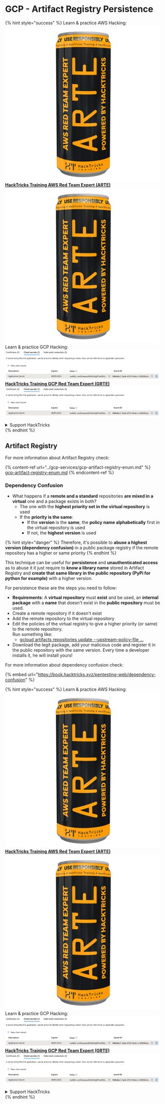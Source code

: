 # GCP - Artifact Registry Persistence

{% hint style="success" %}
Learn & practice AWS Hacking:<img src="../../../.gitbook/assets/image (1) (1) (1).png" alt="" data-size="line">[**HackTricks Training AWS Red Team Expert (ARTE)**](https://training.hacktricks.xyz/courses/arte)<img src="../../../.gitbook/assets/image (1) (1) (1).png" alt="" data-size="line">\
Learn & practice GCP Hacking: <img src="../../../.gitbook/assets/image (2).png" alt="" data-size="line">[**HackTricks Training GCP Red Team Expert (GRTE)**<img src="../../../.gitbook/assets/image (2).png" alt="" data-size="line">](https://training.hacktricks.xyz/courses/grte)

<details>

<summary>Support HackTricks</summary>

* Check the [**subscription plans**](https://github.com/sponsors/carlospolop)!
* **Join the** 💬 [**Discord group**](https://discord.gg/hRep4RUj7f) or the [**telegram group**](https://t.me/peass) or **follow** us on **Twitter** 🐦 [**@hacktricks\_live**](https://twitter.com/hacktricks_live)**.**
* **Share hacking tricks by submitting PRs to the** [**HackTricks**](https://github.com/carlospolop/hacktricks) and [**HackTricks Cloud**](https://github.com/carlospolop/hacktricks-cloud) github repos.

</details>
{% endhint %}

## Artifact Registry

For more information about Artifact Registry check:

{% content-ref url="../gcp-services/gcp-artifact-registry-enum.md" %}
[gcp-artifact-registry-enum.md](../gcp-services/gcp-artifact-registry-enum.md)
{% endcontent-ref %}

### Dependency Confusion

* What happens if a **remote and a standard** repositories **are mixed in a virtual** one and a package exists in both?
  * The one with the **highest priority set in the virtual repository** is used
  * If the **priority is the same**:
    * If the **version** is the **same**, the **policy name alphabetically** first in the virtual repository is used
    * If not, the **highest version** is used

{% hint style="danger" %}
Therefore, it's possible to **abuse a highest version (dependency confusion)** in a public package registry if the remote repository has a higher or same priority
{% endhint %}

This technique can be useful for **persistence** and **unauthenticated access** as to abuse it it just require to **know a library name** stored in Artifact Registry and **create that same library in the public repository (PyPi for python for example)** with a higher version.

For persistence these are the steps you need to follow:

* **Requirements**: A **virtual repository** must **exist** and be used, an **internal package** with a **name** that doesn't exist in the **public repository** must be used.
* Create a remote repository if it doesn't exist
* Add the remote repository to the virtual repository
* Edit the policies of the virtual registry to give a higher priority (or same) to the remote repository.\
  Run something like:
  * [gcloud artifacts repositories update --upstream-policy-file ...](https://cloud.google.com/sdk/gcloud/reference/artifacts/repositories/update#--upstream-policy-file)
* Download the legit package, add your malicious code and register it in the public repository with the same version. Every time a developer installs it, he will install yours!

For more information about dependency confusion check:

{% embed url="https://book.hacktricks.xyz/pentesting-web/dependency-confusion" %}

{% hint style="success" %}
Learn & practice AWS Hacking:<img src="../../../.gitbook/assets/image (1) (1) (1).png" alt="" data-size="line">[**HackTricks Training AWS Red Team Expert (ARTE)**](https://training.hacktricks.xyz/courses/arte)<img src="../../../.gitbook/assets/image (1) (1) (1).png" alt="" data-size="line">\
Learn & practice GCP Hacking: <img src="../../../.gitbook/assets/image (2).png" alt="" data-size="line">[**HackTricks Training GCP Red Team Expert (GRTE)**<img src="../../../.gitbook/assets/image (2).png" alt="" data-size="line">](https://training.hacktricks.xyz/courses/grte)

<details>

<summary>Support HackTricks</summary>

* Check the [**subscription plans**](https://github.com/sponsors/carlospolop)!
* **Join the** 💬 [**Discord group**](https://discord.gg/hRep4RUj7f) or the [**telegram group**](https://t.me/peass) or **follow** us on **Twitter** 🐦 [**@hacktricks\_live**](https://twitter.com/hacktricks_live)**.**
* **Share hacking tricks by submitting PRs to the** [**HackTricks**](https://github.com/carlospolop/hacktricks) and [**HackTricks Cloud**](https://github.com/carlospolop/hacktricks-cloud) github repos.

</details>
{% endhint %}
